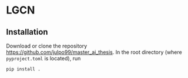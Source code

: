 # LGCN

## Installation

Download or clone the repository https://github.com/julpo99/master_ai_thesis. In the root directory (where `pyproject.toml` is 
located), run 
```
pip install . 
```